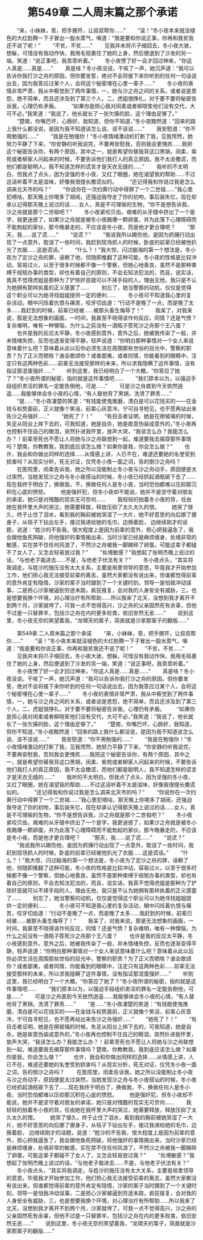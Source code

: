 # 　　第549章 二人周末篇之那个承诺
　　“来，小妹妹，乖，把手挪开，让叔叔帮你……”
　　“滚！”冬小夜本来就没褪色的大红脸腾一下子冒出一股水蒸气，嗔道：“我是要和你说正事，你再和我贫我还不说了呢！”
　　“不贫，不贫……”
　　见我并未将爪子缩回去，冬小夜大骇，想躲，可惜没有我动作快，我用毛毯裹住了她的上身，然后便退到了沙发的另一端，笑道：“说正事吧，我乖乖听着。”
　　冬小夜愣了好一会才回过神来，“你这人真是……真是……”
　　真是啥？冬小夜没说，干咳了一声，她沉声道：“我可以告诉你我打沙之舟的原因，但你要发誓，绝对不会将接下来你听到的任何一句话说出去，因为我答应过某个人，会将这个秘密埋在心里一辈子……”
　　冬小夜的表情非常严肃，我从中察觉到了两件事情，一，她与沙之舟之间的关系，或者说是恩怨，绝不简单，而且还涉及到了第三个人，二，虎姐很挣扎，对于要不要将秘密告诉我，心理仍有矛盾。
　　“如果你是担心我对闵柔或者柳晓笙他们没有交代，大可不必，”我笑道：“我说了，他长就长了一张欠揍的脸，这个理由足够了。”
　　“楚南，你嘴巴坏，心肠好，我知道，但你不知道，”冬小夜黯然道：“回来的路上我什么都没说，是因为我不知道该怎么说、该不该说……”
　　我安慰道：“你不用勉强的……”
　　“我是在勉强你！”冬小夜情绪激动的打断了我，见我愕然，她努力平静了下来，“你安静的听我说完，不要再安慰我，否则我会更愧疚……我把这个秘密告诉你，有两个原因，其中之一，就是希望你替我背这口黑锅，闵柔、紫苑或者柳家人问起来的时候，不要告诉他们我打人的真正原因，我不太会撒谎，而他们都是聪明人，我不知道怎样的谎言才是天衣无缝的……”
　　我听的不太明白，但我点了点头，因为坚强的冬小夜，又红了眼圈，她在渴望我的帮助……不过这话听着不太是滋味，好像我很擅长撒谎似的。
　　“还记得我和你说过我是怎么调来北天市的吗？”
　　“你说你在一次扫黄行动中得罪了一个二世祖……”我心里犯嘀咕，那天晚上你喝多了胡闹，还强迫我夺走了你的初吻，事后装失忆，现在却承认记得那天晚上说过的话……女人，真是不可理喻的生物，“你不是想告诉我，沙之舟就是那个二世祖吧？”
　　冬小夜紧咬贝齿，艰难的从牙缝中挤出了一个是字，我更迷惑了，如果沙之舟就是被冬小夜踢爆一颗卵蛋，并为此落下心理障碍而不能勃起的家伙，那今晚暴走的，不应该是冬小夜，而是他才更合理吧？
　　“那天，我……说了谎……”
　　“说谎？”
　　“我说我所以踢伤他，是因为抓捕行动出现了一点意外，耽误了一些时间，我赶到现场抓人的时候，卧底的前辈已经被他扒光了衣服……这是谎话。”
　　“什么？！”我大惊，闪过脑海的第一个想法是，冬小夜为了定沙之舟的罪，诬赖了他，但随即推翻了这种可能，冬小夜的性格是比较冲动，容易过火，以至于很多时候都不像一个警察，但她心地善良，虽然不是那种束缚于规矩办事的类型，却也有着自己的原则，不会去知法犯法的，而且，说实话，我真不觉得虎姐是那种为了铲除奸恶就可以不择手段的人，理由无他，我只是不认为她拥有那样执着的正义感罢了……
　　别忘了，她当警察的动机，仅仅是觉得这个职业可以为她寻找姐姐提供一定的便利……
　　冬小夜可不知道我心里的复杂活动，眼中闪烁着仇恨与痛苦，咬牙切齿道：“行动不是晚了一点，而是晚了太多……我赶到的时候，前辈已经被……被那头畜生侮辱了！”
　　我呆了，对我来说，那是无法想象的画面，一时间，我甚至不晓得该作何反应，同情？还是气愤？复杂难明，唯有一种懊恼，为什么之前没有一酒瓶子茬死沙之舟那个王八蛋？
　　也许是我的反应太平静，冬小夜感到意外，意外之后，她被我传染了一般，并未情绪失控，反而也逐渐变得平静，轻声说道：“你明白那种事情对一个女人来说意味着什么吧？意味着从此以后你必须生活在周围那些世俗的目光中，警察的职责？为了正义而牺牲？谁会歌颂你？或者鄙夷，或者同情，你能看到的眼睛中，注定只有这两种色彩……前辈无法接受那样的未来，所以求我隐瞒了这件事情，没有指证那混蛋强奸……”
　　听到这里，我已经明白了一个大概，“你答应了她了？”冬小夜所谓的秘密，指的就是这件事情吧……
　　“我们原本以为，以强迫手段组织卖淫的罪名一定能告倒他，可是……”
　　可是沙之舟直到今天依然逍遥……我能够体会冬小夜的心情，“有人替他背了黑锅，洗清了罪责……”
　　“是……”冬小夜凄楚的笑道：“有钱能使鬼推磨，清白是可以花钱买的——在金钱与权势面前，正义就像个笑话，前辈心灰意冷，宁可自寻短见，也不愿再站出来告沙之舟强奸……”
　　“她死了？！”
　　“有目击者证明，她是在擦玻璃的时候，失足从阳台上摔下去的，可我知道，她是自杀，她是故意伪装成意外的，”冬小夜再也控制不住自己的眼泪，突然扑进我怀里，放声大哭，“我该怎么办？我能怎么办？！前辈至死也不愿让人将她与沙之舟联想到一起，难道要我去揭穿那件事情吗？楚南，你教教我，我到底应该怎么做？如果你是我，你会怎么做？”
　　也许，我会和你做出同样的选择……从情感上讲，人已不在，难道还要她的名誉受到损害吗？从现实分析，死无对证，仅凭冬小夜一面之词，告的倒沙之舟吗？
　　在医院里，闵柔告诉我，她之所以没能制止冬小夜与沙之舟动手，原因便是太过突然，当她发现沙之舟与冬小夜搭讪的时候，冬小夜已经抓起酒瓶砸下去了……现在我终于明白了，换做我，不，换做任何人是冬小夜，当时恐怕都难以压抑那沉积在心底的愤怒。
　　他是强奸犯，但冬小夜却不能说，她并不是坚守着对朋友的承诺，她只是对残酷的现实无可奈何……
　　我轻轻的拍着冬小夜的背，任由她在我怀里大声的哭泣，她需要释放，释放压抑了太久太久的恨。
　　她哭了很久，终于止住了泪水，看到我的胸前被她哭湿了一大片，她不好意思的向后挪了挪身子，从毯子下钻出左手，接过我递给她的毛巾，边擦着脸， 边继续刚才的话题，说道：“姓沙的不告我，很大程度上是因为前辈的意外，担心把我逼急了，我会跟他鱼死网破，将他强奸的事情揭出来，当时沙家已经是麻烦缠身，处境非常的敏感，实在禁不住任何风浪了，不然沙之舟被我一脚踢碎了卵蛋，可能这辈子都碰不了女人了，又怎会轻易放过我？”
　　“处境敏感？”我想起了张明杰晚上说过的话，“与他老子栽进去……不是，与他老子伏法有关？”
　　冬小夜点头，“其实将我调走，与姓沙的施压没有太大关系，主要是局里领导的意思，毕竟我才开始参加工作，他们担心我无法接受前辈的离去，虽然大家都没有说出来，但谁都觉得前辈的意外肯定有隐情，沙家的案子当时跟到了一个关键时刻，领导一是怕我冲动误事，二是担心沙家被逼到穷途末路，疯狂报复，会对我的人身安全有威胁，三，也是想要我换个环境，对心理治疗有所帮助……所以我来了北天，没想到我才离开不到两个月，沙家就垮了，可我一点不觉得高兴，沙之舟的父亲固然死有余辜，但他不过是一只替罪羊，包括沙之舟在内的更多败类，依旧安然无恙……”
　　说到这里，冬小夜无奈的笑望着我，“龙啸天的案子，简直就是沙家那案子的翻版……”

　　第549章 二人周末篇之那个承诺
　　“来，小妹妹，乖，把手挪开，让叔叔帮你……”
　　“滚！”冬小夜本来就没褪色的大红脸腾一下子冒出一股水蒸气，嗔道：“我是要和你说正事，你再和我贫我还不说了呢！”
　　“不贫，不贫……”
　　见我并未将爪子缩回去，冬小夜大骇，想躲，可惜没有我动作快，我用毛毯裹住了她的上身，然后便退到了沙发的另一端，笑道：“说正事吧，我乖乖听着。”
　　冬小夜愣了好一会才回过神来，“你这人真是……真是……”
　　真是啥？冬小夜没说，干咳了一声，她沉声道：“我可以告诉你我打沙之舟的原因，但你要发誓，绝对不会将接下来你听到的任何一句话说出去，因为我答应过某个人，会将这个秘密埋在心里一辈子……”
　　冬小夜的表情非常严肃，我从中察觉到了两件事情，一，她与沙之舟之间的关系，或者说是恩怨，绝不简单，而且还涉及到了第三个人，二，虎姐很挣扎，对于要不要将秘密告诉我，心理仍有矛盾。
　　“如果你是担心我对闵柔或者柳晓笙他们没有交代，大可不必，”我笑道：“我说了，他长就长了一张欠揍的脸，这个理由足够了。”
　　“楚南，你嘴巴坏，心肠好，我知道，但你不知道，”冬小夜黯然道：“回来的路上我什么都没说，是因为我不知道该怎么说、该不该说……”
　　我安慰道：“你不用勉强的……”
　　“我是在勉强你！”冬小夜情绪激动的打断了我，见我愕然，她努力平静了下来，“你安静的听我说完，不要再安慰我，否则我会更愧疚……我把这个秘密告诉你，有两个原因，其中之一，就是希望你替我背这口黑锅，闵柔、紫苑或者柳家人问起来的时候，不要告诉他们我打人的真正原因，我不太会撒谎，而他们都是聪明人，我不知道怎样的谎言才是天衣无缝的……”
　　我听的不太明白，但我点了点头，因为坚强的冬小夜，又红了眼圈，她在渴望我的帮助……不过这话听着不太是滋味，好像我很擅长撒谎似的。
　　“还记得我和你说过我是怎么调来北天市的吗？”
　　“你说你在一次扫黄行动中得罪了一个二世祖……”我心里犯嘀咕，那天晚上你喝多了胡闹，还强迫我夺走了你的初吻，事后装失忆，现在却承认记得那天晚上说过的话……女人，真是不可理喻的生物，“你不是想告诉我，沙之舟就是那个二世祖吧？”
　　冬小夜紧咬贝齿，艰难的从牙缝中挤出了一个是字，我更迷惑了，如果沙之舟就是被冬小夜踢爆一颗卵蛋，并为此落下心理障碍而不能勃起的家伙，那今晚暴走的，不应该是冬小夜，而是他才更合理吧？
　　“那天，我……说了谎……”
　　“说谎？”
　　“我说我所以踢伤他，是因为抓捕行动出现了一点意外，耽误了一些时间，我赶到现场抓人的时候，卧底的前辈已经被他扒光了衣服……这是谎话。”
　　“什么？！”我大惊，闪过脑海的第一个想法是，冬小夜为了定沙之舟的罪，诬赖了他，但随即推翻了这种可能，冬小夜的性格是比较冲动，容易过火，以至于很多时候都不像一个警察，但她心地善良，虽然不是那种束缚于规矩办事的类型，却也有着自己的原则，不会去知法犯法的，而且，说实话，我真不觉得虎姐是那种为了铲除奸恶就可以不择手段的人，理由无他，我只是不认为她拥有那样执着的正义感罢了……
　　别忘了，她当警察的动机，仅仅是觉得这个职业可以为她寻找姐姐提供一定的便利……
　　冬小夜可不知道我心里的复杂活动，眼中闪烁着仇恨与痛苦，咬牙切齿道：“行动不是晚了一点，而是晚了太多……我赶到的时候，前辈已经被……被那头畜生侮辱了！”
　　我呆了，对我来说，那是无法想象的画面，一时间，我甚至不晓得该作何反应，同情？还是气愤？复杂难明，唯有一种懊恼，为什么之前没有一酒瓶子茬死沙之舟那个王八蛋？
　　也许是我的反应太平静，冬小夜感到意外，意外之后，她被我传染了一般，并未情绪失控，反而也逐渐变得平静，轻声说道：“你明白那种事情对一个女人来说意味着什么吧？意味着从此以后你必须生活在周围那些世俗的目光中，警察的职责？为了正义而牺牲？谁会歌颂你？或者鄙夷，或者同情，你能看到的眼睛中，注定只有这两种色彩……前辈无法接受那样的未来，所以求我隐瞒了这件事情，没有指证那混蛋强奸……”
　　听到这里，我已经明白了一个大概，“你答应了她了？”冬小夜所谓的秘密，指的就是这件事情吧……
　　“我们原本以为，以强迫手段组织卖淫的罪名一定能告倒他，可是……”
　　可是沙之舟直到今天依然逍遥……我能够体会冬小夜的心情，“有人替他背了黑锅，洗清了罪责……”
　　“是……”冬小夜凄楚的笑道：“有钱能使鬼推磨，清白是可以花钱买的——在金钱与权势面前，正义就像个笑话，前辈心灰意冷，宁可自寻短见，也不愿再站出来告沙之舟强奸……”
　　“她死了？！”
　　“有目击者证明，她是在擦玻璃的时候，失足从阳台上摔下去的，可我知道，她是自杀，她是故意伪装成意外的，”冬小夜再也控制不住自己的眼泪，突然扑进我怀里，放声大哭，“我该怎么办？我能怎么办？！前辈至死也不愿让人将她与沙之舟联想到一起，难道要我去揭穿那件事情吗？楚南，你教教我，我到底应该怎么做？如果你是我，你会怎么做？”
　　也许，我会和你做出同样的选择……从情感上讲，人已不在，难道还要她的名誉受到损害吗？从现实分析，死无对证，仅凭冬小夜一面之词，告的倒沙之舟吗？
　　在医院里，闵柔告诉我，她之所以没能制止冬小夜与沙之舟动手，原因便是太过突然，当她发现沙之舟与冬小夜搭讪的时候，冬小夜已经抓起酒瓶砸下去了……现在我终于明白了，换做我，不，换做任何人是冬小夜，当时恐怕都难以压抑那沉积在心底的愤怒。
　　他是强奸犯，但冬小夜却不能说，她并不是坚守着对朋友的承诺，她只是对残酷的现实无可奈何……
　　我轻轻的拍着冬小夜的背，任由她在我怀里大声的哭泣，她需要释放，释放压抑了太久太久的恨。
　　她哭了很久，终于止住了泪水，看到我的胸前被她哭湿了一大片，她不好意思的向后挪了挪身子，从毯子下钻出左手，接过我递给她的毛巾，边擦着脸， 边继续刚才的话题，说道：“姓沙的不告我，很大程度上是因为前辈的意外，担心把我逼急了，我会跟他鱼死网破，将他强奸的事情揭出来，当时沙家已经是麻烦缠身，处境非常的敏感，实在禁不住任何风浪了，不然沙之舟被我一脚踢碎了卵蛋，可能这辈子都碰不了女人了，又怎会轻易放过我？”
　　“处境敏感？”我想起了张明杰晚上说过的话，“与他老子栽进去……不是，与他老子伏法有关？”
　　冬小夜点头，“其实将我调走，与姓沙的施压没有太大关系，主要是局里领导的意思，毕竟我才开始参加工作，他们担心我无法接受前辈的离去，虽然大家都没有说出来，但谁都觉得前辈的意外肯定有隐情，沙家的案子当时跟到了一个关键时刻，领导一是怕我冲动误事，二是担心沙家被逼到穷途末路，疯狂报复，会对我的人身安全有威胁，三，也是想要我换个环境，对心理治疗有所帮助……所以我来了北天，没想到我才离开不到两个月，沙家就垮了，可我一点不觉得高兴，沙之舟的父亲固然死有余辜，但他不过是一只替罪羊，包括沙之舟在内的更多败类，依旧安然无恙……”
　　说到这里，冬小夜无奈的笑望着我，“龙啸天的案子，简直就是沙家那案子的翻版……”
